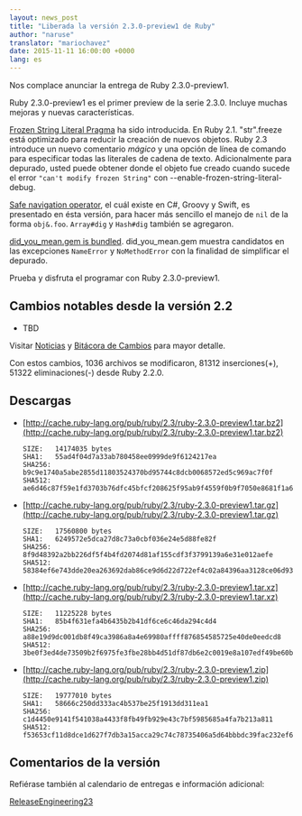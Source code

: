 ```yaml
---
layout: news_post
title: "Liberada la versión 2.3.0-preview1 de Ruby"
author: "naruse"
translator: "mariochavez"
date: 2015-11-11 16:00:00 +0000
lang: es
---
```


Nos complace anunciar la entrega de Ruby 2.3.0-preview1.

Ruby 2.3.0-preview1 es el primer preview de la serie 2.3.0.
Incluye muchas mejoras y nuevas características.

[Frozen String Literal Pragma](https://bugs.ruby-lang.org/issues/11473) 
ha sido introducida. En Ruby 2.1. "str".freeze está optimizado para reducir la
creación de nuevos objetos. Ruby 2.3 introduce un nuevo comentario _mágico_ y
una opción de línea de comando para especificar todas las literales de
cadena 
de texto.
Adicionalmente para depurado, usted puede obtener donde el objeto fue creado
cuando sucede el error `"can't modify frozen String"` con
--enable-frozen-string-literal-debug.

[Safe navigation operator](https://bugs.ruby-lang.org/issues/11537), el cuál
existe en C#, Groovy y Swift, es presentado en ésta versión, para hacer más
sencillo el manejo de `nil` de la forma `obj&.foo`. `Array#dig` y `Hash#dig`
también se agregaron.

[did_you_mean.gem is
bundled](https://bugs.ruby-lang.org/issues/11252). did_you_mean.gem muestra
candidatos en las excepciones `NameError` y `NoMethodError` con la finalidad
de simplificar el depurado.

Prueba y disfruta el programar con Ruby 2.3.0-preview1.

## Cambios notables desde la versión 2.2
* TBD

Visitar [Noticias](https://github.com/ruby/ruby/blob/v2_3_0_preview1/NEWS) y
[Bitácora de Cambios](https://github.com/ruby/ruby/blob/v2_3_0_preview1/ChangeLog)
para mayor detalle.

Con estos cambios, 1036 archivos se modificaron, 81312 inserciones(+), 51322
eliminaciones(-) desde Ruby 2.2.0.

## Descargas

* [http://cache.ruby-lang.org/pub/ruby/2.3/ruby-2.3.0-preview1.tar.bz2](http://cache.ruby-lang.org/pub/ruby/2.3/ruby-2.3.0-preview1.tar.bz2)

      SIZE:   14174035 bytes
      SHA1:   55ad4f04d7a33ab780458ee0999de9f6124217ea
      SHA256: b9c9e1740a5abe2855d11803524370bd95744c8dcb0068572ed5c969ac7f0f
      SHA512: ae6d46c87f59e1fd3703b76dfc45bfcf208625f95ab9f4559f0b9f7050e8681f1a6e419f5fa06b704c83e56879c3a9ff1337dba443bcfca76fadb49c97d97a93

* [http://cache.ruby-lang.org/pub/ruby/2.3/ruby-2.3.0-preview1.tar.gz](http://cache.ruby-lang.org/pub/ruby/2.3/ruby-2.3.0-preview1.tar.gz)

      SIZE:   17560800 bytes
      SHA1:   6249572e5dca27d8c73a0cbf036e24e5d88fe82f
      SHA256: 8f9d48392a2bb226df5f4b4fd2074d81af155cdf3f3799139a6e31e012aefe
      SHA512: 58384ef6e743dde20ea263692dab86ce9d6d22d722ef4c02a84396aa3128ce06d933d9b69078a3cd666d72320a8a6ffdc93296bc0d5338595b2a44c29d4db383

* [http://cache.ruby-lang.org/pub/ruby/2.3/ruby-2.3.0-preview1.tar.xz](http://cache.ruby-lang.org/pub/ruby/2.3/ruby-2.3.0-preview1.tar.xz)

      SIZE:   11225228 bytes
      SHA1:   85b4f631efa4b6435b2b41df6ce6c46da294c4d4
      SHA256: a88e19d9dc001db8f49ca3986a8a4e69980affff876854585725e40de0eedcd8
      SHA512: 3be0f3ed4de73509b2f6975fe3fbe28bb4d51df87db6e2c0019e8a107edf49be60b2127ba5b18bca91f9f5964b07f1adde3042dac6327017359eeb130760672b

* [http://cache.ruby-lang.org/pub/ruby/2.3/ruby-2.3.0-preview1.zip](http://cache.ruby-lang.org/pub/ruby/2.3/ruby-2.3.0-preview1.zip)

      SIZE:   19777010 bytes
      SHA1:   58666c250dd333ac4b537be25f1913dd311ea1
      SHA256: c1d4450e9141f541038a4433f8fb49fb929e43c7bf5985685a4fa7b213a811
      SHA512: f53653cf11d8dce1d627f7db3a15acca29c74c78735406a5d64bbbdc39fac232ef63110eb4d83521bef40c6f3006d55bbeaf54d1ddab1d4b6e5a13cee9247e85

## Comentarios de la versión

Refiérase también al calendario de entregas e información adicional:

[ReleaseEngineering23](http://bugs.ruby-lang.org/projects/ruby-trunk/wiki/ReleaseEngineering23)


